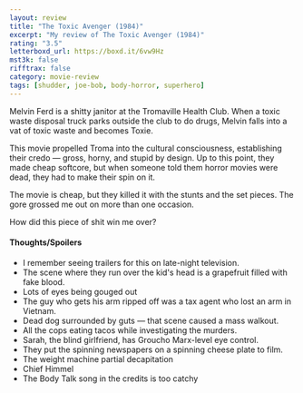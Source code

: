 ```yaml
---
layout: review
title: "The Toxic Avenger (1984)"
excerpt: "My review of The Toxic Avenger (1984)"
rating: "3.5"
letterboxd_url: https://boxd.it/6vw9Hz
mst3k: false
rifftrax: false
category: movie-review
tags: [shudder, joe-bob, body-horror, superhero]
---
```


Melvin Ferd is a shitty janitor at the Tromaville Health Club. When a toxic waste disposal truck parks outside the club to do drugs, Melvin falls into a vat of toxic waste and becomes Toxie.

This movie propelled Troma into the cultural consciousness, establishing their credo — gross, horny, and stupid by design. Up to this point, they made cheap softcore, but when someone told them horror movies were dead, they had to make their spin on it.

The movie is cheap, but they killed it with the stunts and the set pieces. The gore grossed me out on more than one occasion.

How did this piece of shit win me over?

#### Thoughts/Spoilers

- I remember seeing trailers for this on late-night television.
- The scene where they run over the kid's head is a grapefruit filled with fake blood.
- Lots of eyes being gouged out
- The guy who gets his arm ripped off was a tax agent who lost an arm in Vietnam.
- Dead dog surrounded by guts — that scene caused a mass walkout.
- All the cops eating tacos while investigating the murders.
- Sarah, the blind girlfriend, has Groucho Marx-level eye control.
- They put the spinning newspapers on a spinning cheese plate to film.
- The weight machine partial decapitation
- Chief Himmel
- The Body Talk song in the credits is too catchy
